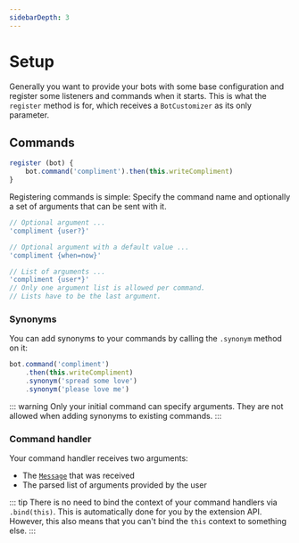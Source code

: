```yaml
---
sidebarDepth: 3
---
```


# Setup
Generally you want to provide your bots with some base configuration and register some listeners and commands when it starts. This is what the `register` method is for, which receives a `BotCustomizer` as its only parameter.

## Commands
```js
register (bot) {
    bot.command('compliment').then(this.writeCompliment)
}
```
Registering commands is simple: Specify the command name and optionally a set of arguments that can be sent with it.

```js
// Optional argument ...
'compliment {user?}'

// Optional argument with a default value ...
'compliment {when=now}'

// List of arguments ...
'compliment {user*}'
// Only one argument list is allowed per command.
// Lists have to be the last argument.
```

### Synonyms
You can add synonyms to your commands by calling the `.synonym` method on it:

```js
bot.command('compliment')
    .then(this.writeCompliment)
    .synonym('spread some love')
    .synonym('please love me')
```

::: warning
Only your initial command can specify arguments. They are not allowed when adding synonyms to existing commands.
:::

### Command handler
Your command handler receives two arguments:
- The [`Message`][1] that was received
- The parsed list of arguments provided by the user

::: tip
There is no need to bind the context of your command handlers via `.bind(this)`. This is automatically done for you by the extension API. However, this also means that you can't bind the `this` context to something else.
:::


[1]: https://discord.js.org/#/docs/main/stable/class/Message
